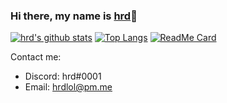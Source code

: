 ### Hi there, my name is [hrd](https://hrdlol.github.io)👋

[![hrd's github stats](https://github-readme-stats.vercel.app/api?username=hrdlol&count_private=true&theme=radical)](https://github.com/hrdlol/)
[![Top Langs](https://github-readme-stats.vercel.app/api/top-langs/?username=hrdlol&theme=radical)](https://github.com/hrdlol/)
[![ReadMe Card](https://github-readme-stats.vercel.app/api/pin/?username=hrdlol&repo=hrdlol.github.io&theme=radical)](https://github.com/hrdlol/hrdlol.github.io)

Contact me:
 - Discord: hrd#0001
 - Email: hrdlol@pm.me
